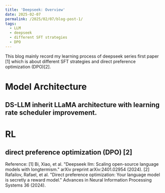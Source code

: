 ```yaml
---
title: 'Deepseek: Overview'
date: 2025-02-07
permalink: /2025/02/07/blog-post-1/
tags:
  - LLM
  - deepseek
  - different SFT strategies
  - DPO
---
```


This blog mainly record my learning process of deepseek series first paper [1] which is about different SFT strategies and direct preference optimization (DPO)[2].
# Model Architecture 
## DS-LLM inherit LLaMA architecture with learning rate scheduler improvement. 

# RL
## direct preference optimization (DPO) [2]













Reference:
[1] Bi, Xiao, et al. "Deepseek llm: Scaling open-source language models with longtermism." arXiv preprint arXiv:2401.02954 (2024).
[2] Rafailov, Rafael, et al. "Direct preference optimization: Your language model is secretly a reward model." Advances in Neural Information Processing Systems 36 (2024).
